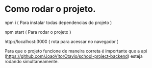 # Como rodar o projeto.

npm i ( Para instalar todas dependencias do projeto ) 

npm start ( Para rodar o projeto )

http://localhost:3000 ( rota para acessar no navegador )


Para que o projeto funcione de maneira correta é importante que a api (https://github.com/JoaoVitorOtavio/school-project-backend) esteja rodando simultaneamente.
